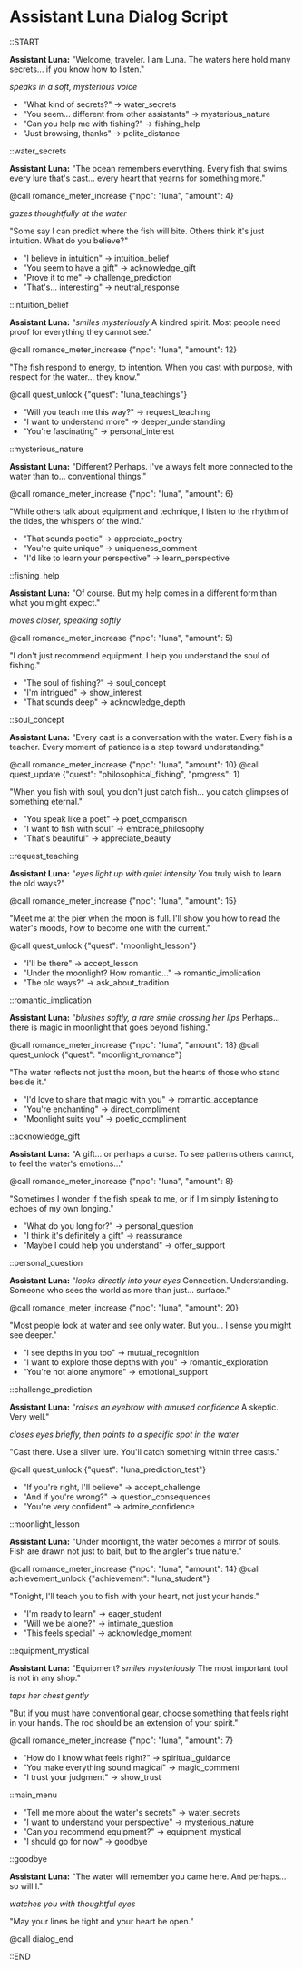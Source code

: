 # Assistant Luna Dialog Script

::START

**Assistant Luna:** "Welcome, traveler. I am Luna. The waters here hold many secrets... if you know how to listen."

*speaks in a soft, mysterious voice*

+ "What kind of secrets?" -> water_secrets
+ "You seem... different from other assistants" -> mysterious_nature
+ "Can you help me with fishing?" -> fishing_help
+ "Just browsing, thanks" -> polite_distance

::water_secrets

**Assistant Luna:** "The ocean remembers everything. Every fish that swims, every lure that's cast... every heart that yearns for something more."

@call romance_meter_increase {"npc": "luna", "amount": 4}

*gazes thoughtfully at the water*

"Some say I can predict where the fish will bite. Others think it's just intuition. What do you believe?"

+ "I believe in intuition" -> intuition_belief
+ "You seem to have a gift" -> acknowledge_gift
+ "Prove it to me" -> challenge_prediction
+ "That's... interesting" -> neutral_response

::intuition_belief

**Assistant Luna:** "*smiles mysteriously* A kindred spirit. Most people need proof for everything they cannot see."

@call romance_meter_increase {"npc": "luna", "amount": 12}

"The fish respond to energy, to intention. When you cast with purpose, with respect for the water... they know."

@call quest_unlock {"quest": "luna_teachings"}

+ "Will you teach me this way?" -> request_teaching
+ "I want to understand more" -> deeper_understanding
+ "You're fascinating" -> personal_interest

::mysterious_nature

**Assistant Luna:** "Different? Perhaps. I've always felt more connected to the water than to... conventional things."

@call romance_meter_increase {"npc": "luna", "amount": 6}

"While others talk about equipment and technique, I listen to the rhythm of the tides, the whispers of the wind."

+ "That sounds poetic" -> appreciate_poetry
+ "You're quite unique" -> uniqueness_comment
+ "I'd like to learn your perspective" -> learn_perspective

::fishing_help

**Assistant Luna:** "Of course. But my help comes in a different form than what you might expect."

*moves closer, speaking softly*

@call romance_meter_increase {"npc": "luna", "amount": 5}

"I don't just recommend equipment. I help you understand the soul of fishing."

+ "The soul of fishing?" -> soul_concept
+ "I'm intrigued" -> show_interest
+ "That sounds deep" -> acknowledge_depth

::soul_concept

**Assistant Luna:** "Every cast is a conversation with the water. Every fish is a teacher. Every moment of patience is a step toward understanding."

@call romance_meter_increase {"npc": "luna", "amount": 10}
@call quest_update {"quest": "philosophical_fishing", "progress": 1}

"When you fish with soul, you don't just catch fish... you catch glimpses of something eternal."

+ "You speak like a poet" -> poet_comparison
+ "I want to fish with soul" -> embrace_philosophy
+ "That's beautiful" -> appreciate_beauty

::request_teaching

**Assistant Luna:** "*eyes light up with quiet intensity* You truly wish to learn the old ways?"

@call romance_meter_increase {"npc": "luna", "amount": 15}

"Meet me at the pier when the moon is full. I'll show you how to read the water's moods, how to become one with the current."

@call quest_unlock {"quest": "moonlight_lesson"}

+ "I'll be there" -> accept_lesson
+ "Under the moonlight? How romantic..." -> romantic_implication
+ "The old ways?" -> ask_about_tradition

::romantic_implication

**Assistant Luna:** "*blushes softly, a rare smile crossing her lips* Perhaps... there is magic in moonlight that goes beyond fishing."

@call romance_meter_increase {"npc": "luna", "amount": 18}
@call quest_unlock {"quest": "moonlight_romance"}

"The water reflects not just the moon, but the hearts of those who stand beside it."

+ "I'd love to share that magic with you" -> romantic_acceptance
+ "You're enchanting" -> direct_compliment
+ "Moonlight suits you" -> poetic_compliment

::acknowledge_gift

**Assistant Luna:** "A gift... or perhaps a curse. To see patterns others cannot, to feel the water's emotions..."

@call romance_meter_increase {"npc": "luna", "amount": 8}

"Sometimes I wonder if the fish speak to me, or if I'm simply listening to echoes of my own longing."

+ "What do you long for?" -> personal_question
+ "I think it's definitely a gift" -> reassurance
+ "Maybe I could help you understand" -> offer_support

::personal_question

**Assistant Luna:** "*looks directly into your eyes* Connection. Understanding. Someone who sees the world as more than just... surface."

@call romance_meter_increase {"npc": "luna", "amount": 20}

"Most people look at water and see only water. But you... I sense you might see deeper."

+ "I see depths in you too" -> mutual_recognition
+ "I want to explore those depths with you" -> romantic_exploration
+ "You're not alone anymore" -> emotional_support

::challenge_prediction

**Assistant Luna:** "*raises an eyebrow with amused confidence* A skeptic. Very well."

*closes eyes briefly, then points to a specific spot in the water*

"Cast there. Use a silver lure. You'll catch something within three casts."

@call quest_unlock {"quest": "luna_prediction_test"}

+ "If you're right, I'll believe" -> accept_challenge
+ "And if you're wrong?" -> question_consequences
+ "You're very confident" -> admire_confidence

::moonlight_lesson

**Assistant Luna:** "Under moonlight, the water becomes a mirror of souls. Fish are drawn not just to bait, but to the angler's true nature."

@call romance_meter_increase {"npc": "luna", "amount": 14}
@call achievement_unlock {"achievement": "luna_student"}

"Tonight, I'll teach you to fish with your heart, not just your hands."

+ "I'm ready to learn" -> eager_student
+ "Will we be alone?" -> intimate_question
+ "This feels special" -> acknowledge_moment

::equipment_mystical

**Assistant Luna:** "Equipment? *smiles mysteriously* The most important tool is not in any shop."

*taps her chest gently*

"But if you must have conventional gear, choose something that feels right in your hands. The rod should be an extension of your spirit."

@call romance_meter_increase {"npc": "luna", "amount": 7}

+ "How do I know what feels right?" -> spiritual_guidance
+ "You make everything sound magical" -> magic_comment
+ "I trust your judgment" -> show_trust

::main_menu

+ "Tell me more about the water's secrets" -> water_secrets
+ "I want to understand your perspective" -> mysterious_nature
+ "Can you recommend equipment?" -> equipment_mystical
+ "I should go for now" -> goodbye

::goodbye

**Assistant Luna:** "The water will remember you came here. And perhaps... so will I."

*watches you with thoughtful eyes*

"May your lines be tight and your heart be open."

@call dialog_end

::END 